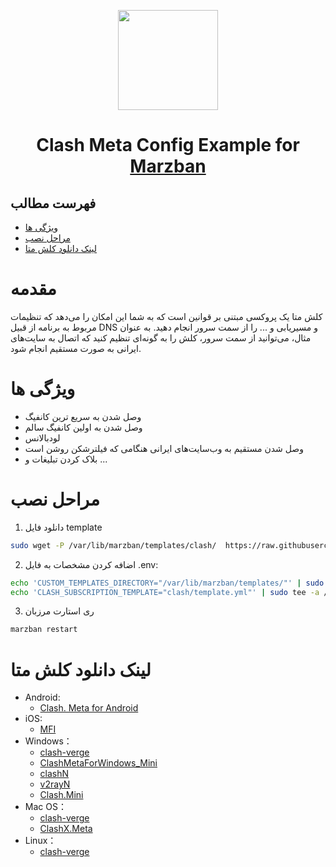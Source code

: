 <p align="center">
  <a href="https://github.com/oXIIIo/clash-meta-template" target="_blank" rel="noopener noreferrer">
    <picture>
      <source media="(prefers-color-scheme: dark)" srcset="https://raw.githubusercontent.com/Dreamacro/clash/master/docs/logo.png">
      <img width="160" height="160" src="https://raw.githubusercontent.com/Dreamacro/clash/master/docs/logo.png">
    </picture>
  </a>
</p>
<h1 align="center"/>Clash Meta Config Example for <a href="https://github.com/Gozargah/Marzban">Marzban</a></h1>

## فهرست مطالب
- [ویژگی‌ ها](#ویژگی-ها)
- [مراحل نصب](#مراحل-نصب)
- [لینک دانلود کلش متا](#لینک-دانلود-کلش-متا)

# مقدمه
کلش متا یک پروکسی مبتنی بر قوانین است که به شما این امکان را می‌دهد که تنظیمات مربوط به برنامه از قبیل DNS و مسیریابی و ... را از سمت سرور انجام دهید. به عنوان مثال، می‌توانید از سمت سرور، کلش را به گونه‌ای تنظیم کنید که اتصال به سایت‌های ایرانی به صورت مستقیم انجام شود.

# ویژگی ها
- وصل شدن به سریع ترین کانفیگ
- وصل شدن به اولین کانفیگ سالم
- لودبالانس
- وصل شدن مستقیم به وب‌سایت‌های ایرانی هنگامی که فیلترشکن روشن است
- بلاک کردن تبلیغات
و ...

# مراحل نصب
1. دانلود فایل template
```sh
sudo wget -P /var/lib/marzban/templates/clash/  https://raw.githubusercontent.com/oXIIIo/clash-meta-template/master/template.yml
```

2. اضافه کردن مشخصات به فایل .env:
```sh
echo 'CUSTOM_TEMPLATES_DIRECTORY="/var/lib/marzban/templates/"' | sudo tee -a /opt/marzban/.env
echo 'CLASH_SUBSCRIPTION_TEMPLATE="clash/template.yml"' | sudo tee -a /opt/marzban/.env
```

3. ری استارت مرزبان
```sh
marzban restart
```

# لینک دانلود کلش متا
- Android:
   - [Clash. Meta for Android](https://github.com/MetaCubeX/ClashMetaForAndroid/releases/tag/Prerelease-alpha)
- iOS:
  - [MFI](https://t.me/meta_for_ios)
- Windows：
  - [clash-verge](https://github.com/zzzgydi/clash-verge)
  - [ClashMetaForWindows_Mini](https://github.com/kogekiplay/ClashMetaForWindows_Mini)
  - [clashN](https://github.com/2dust/clashN)
  - [v2rayN](https://github.com/2dust/v2rayN)
  - [Clash.Mini](https://github.com/MetaCubeX/Clash.Mini)
- Mac OS：
  - [clash-verge](https://github.com/zzzgydi/clash-verge)
  - [ClashX.Meta](https://github.com/MetaCubeX/ClashX.Meta)
- Linux：
  - [clash-verge](https://github.com/zzzgydi/clash-verge)
